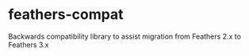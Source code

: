 # feathers-compat

Backwards compatibility library to assist migration from Feathers 2.x to Feathers 3.x